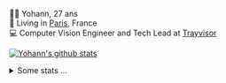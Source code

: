 <p>
  👨🏻 <bold>Yohann</bold>, 27 ans<br/>
  💼 Living in <a href="https://www.google.com/maps?q=paris">Paris</a>, France<br/>
  💻 Computer Vision Engineer and Tech Lead at <a href="https://trayvisor.com/">Trayvisor</a><br/>
</p>

<a href="https://github.com/anuraghazra/github-readme-stats"><img align="center" src="https://github-readme-stats-go94hl40s-yohann84l.vercel.app//api?username=yohann84L&show_icons=true&include_all_commits=true" alt="Yohann's github stats" /> </a>


<details>
  <summary>Some stats ...</summary><br/>
  

<!--START_SECTION:waka-->
![Code Time](http://img.shields.io/badge/Code%20Time-1%2C126%20hrs%201%20min-blue)

![Profile Views](http://img.shields.io/badge/Profile%20Views-0-blue)

**🐱 My GitHub Data** 

> 📦 440.7 kB Used in GitHub's Storage 
 > 
> 🚫 Not Opted to Hire
 > 
> 📜 26 Public Repositories 
 > 
> 🔑 21 Private Repositories 
 > 
**I'm an Early 🐤** 

```text
🌞 Morning                14089 commits       ████████░░░░░░░░░░░░░░░░░   31.44 % 
🌆 Daytime                25231 commits       ██████████████░░░░░░░░░░░   56.31 % 
🌃 Evening                5347 commits        ███░░░░░░░░░░░░░░░░░░░░░░   11.93 % 
🌙 Night                  142 commits         ░░░░░░░░░░░░░░░░░░░░░░░░░   00.32 % 
```
📅 **I'm Most Productive on Wednesday** 

```text
Monday                   8151 commits        █████░░░░░░░░░░░░░░░░░░░░   18.19 % 
Tuesday                  8285 commits        █████░░░░░░░░░░░░░░░░░░░░   18.49 % 
Wednesday                10105 commits       ██████░░░░░░░░░░░░░░░░░░░   22.55 % 
Thursday                 9124 commits        █████░░░░░░░░░░░░░░░░░░░░   20.36 % 
Friday                   8387 commits        █████░░░░░░░░░░░░░░░░░░░░   18.72 % 
Saturday                 248 commits         ░░░░░░░░░░░░░░░░░░░░░░░░░   00.55 % 
Sunday                   509 commits         ░░░░░░░░░░░░░░░░░░░░░░░░░   01.14 % 
```


📊 **This Week I Spent My Time On** 

```text
🕑︎ Time Zone: Europe/Paris

💬 Programming Languages: 
Other                    26 mins             ██████████████████████░░░   88.45 % 
SSH Config               2 mins              ██░░░░░░░░░░░░░░░░░░░░░░░   09.14 % 
Text                     0 secs              ░░░░░░░░░░░░░░░░░░░░░░░░░   01.33 % 
XML                      0 secs              ░░░░░░░░░░░░░░░░░░░░░░░░░   00.76 % 
Bash                     0 secs              ░░░░░░░░░░░░░░░░░░░░░░░░░   00.33 % 

🔥 Editors: 
VS Code                  29 mins             █████████████████████████   100.00 % 

💻 Operating System: 
Mac                      29 mins             █████████████████████████   100.00 % 
```

**I Mostly Code in Python** 

```text
Python                   25 repos            █████████████░░░░░░░░░░░░   53.19 % 
Jupyter Notebook         5 repos             ███░░░░░░░░░░░░░░░░░░░░░░   10.64 % 
JavaScript               3 repos             ██░░░░░░░░░░░░░░░░░░░░░░░   06.38 % 
HTML                     2 repos             █░░░░░░░░░░░░░░░░░░░░░░░░   04.26 % 
Shell                    1 repo              █░░░░░░░░░░░░░░░░░░░░░░░░   02.13 % 
```




 Last Updated on 18/04/2024 00:28:20 UTC
<!--END_SECTION:waka-->
